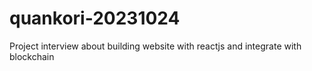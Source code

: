 # quankori-20231024
Project interview about building website with reactjs and integrate with blockchain
